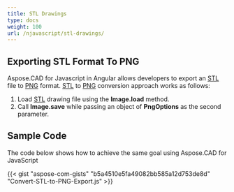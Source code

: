 ```yaml
---
title: STL Drawings
type: docs
weight: 100
url: /njavascript/stl-drawings/
---
```


## **Exporting STL Format To PNG**

Aspose.CAD for Javascript in Angular allows developers to export an [STL](https://docs.fileformat.com/cad/stl/) file to [PNG](https://docs.fileformat.com/image/png/) format.
[STL](https://docs.fileformat.com/cad/stl/) to [PNG](https://docs.fileformat.com/image/png/) conversion approach works as follows:

1. Load [STL](https://docs.fileformat.com/cad/stl/) drawing file using the **Image.load** method.
1. Call **Image.save** while passing an object of **PngOptions** as the second parameter.

## Sample Code

The code below shows how to achieve the same goal using Aspose.CAD for JavaScript

{{< gist "aspose-com-gists" "b5a4510e5fa49082bb585a12d753de8d" "Convert-STL-to-PNG-Export.js" >}}